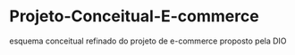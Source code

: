 # Projeto-Conceitual-E-commerce
esquema conceitual refinado do projeto de e-commerce proposto pela DIO
